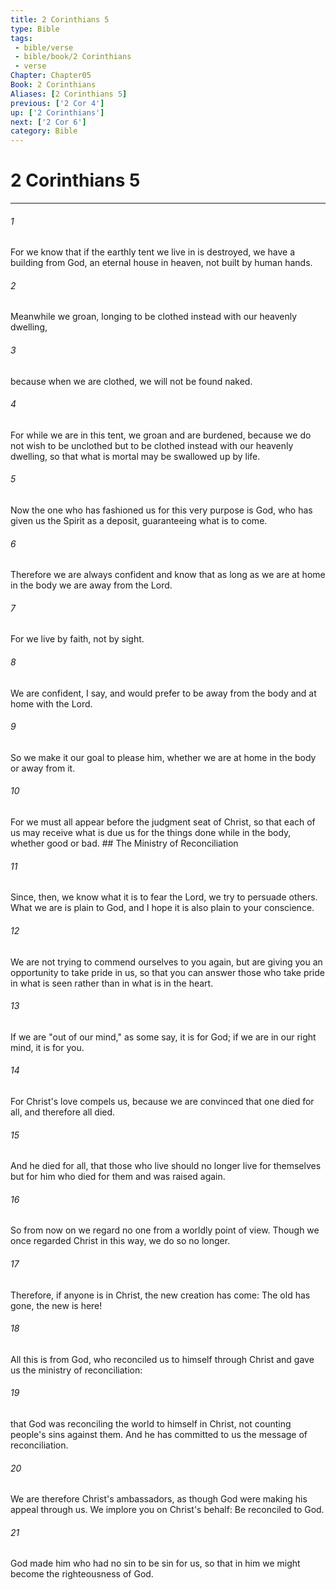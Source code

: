 ```yaml
---
title: 2 Corinthians 5
type: Bible
tags:
 - bible/verse
 - bible/book/2 Corinthians
 - verse
Chapter: Chapter05
Book: 2 Corinthians
Aliases: [2 Corinthians 5]
previous: ['2 Cor 4']
up: ['2 Corinthians']
next: ['2 Cor 6']
category: Bible
---
```

# 2 Corinthians 5

***


###### 1 
For we know that if the earthly tent we live in is destroyed, we have a building from God, an eternal house in heaven, not built by human hands. 

###### 2 
Meanwhile we groan, longing to be clothed instead with our heavenly dwelling, 

###### 3 
because when we are clothed, we will not be found naked. 

###### 4 
For while we are in this tent, we groan and are burdened, because we do not wish to be unclothed but to be clothed instead with our heavenly dwelling, so that what is mortal may be swallowed up by life. 

###### 5 
Now the one who has fashioned us for this very purpose is God, who has given us the Spirit as a deposit, guaranteeing what is to come. 

###### 6 
Therefore we are always confident and know that as long as we are at home in the body we are away from the Lord. 

###### 7 
For we live by faith, not by sight. 

###### 8 
We are confident, I say, and would prefer to be away from the body and at home with the Lord. 

###### 9 
So we make it our goal to please him, whether we are at home in the body or away from it. 

###### 10 
For we must all appear before the judgment seat of Christ, so that each of us may receive what is due us for the things done while in the body, whether good or bad. ## The Ministry of Reconciliation 

###### 11 
Since, then, we know what it is to fear the Lord, we try to persuade others. What we are is plain to God, and I hope it is also plain to your conscience. 

###### 12 
We are not trying to commend ourselves to you again, but are giving you an opportunity to take pride in us, so that you can answer those who take pride in what is seen rather than in what is in the heart. 

###### 13 
If we are "out of our mind," as some say, it is for God; if we are in our right mind, it is for you. 

###### 14 
For Christ's love compels us, because we are convinced that one died for all, and therefore all died. 

###### 15 
And he died for all, that those who live should no longer live for themselves but for him who died for them and was raised again. 

###### 16 
So from now on we regard no one from a worldly point of view. Though we once regarded Christ in this way, we do so no longer. 

###### 17 
Therefore, if anyone is in Christ, the new creation has come: The old has gone, the new is here! 

###### 18 
All this is from God, who reconciled us to himself through Christ and gave us the ministry of reconciliation: 

###### 19 
that God was reconciling the world to himself in Christ, not counting people's sins against them. And he has committed to us the message of reconciliation. 

###### 20 
We are therefore Christ's ambassadors, as though God were making his appeal through us. We implore you on Christ's behalf: Be reconciled to God. 

###### 21 
God made him who had no sin to be sin for us, so that in him we might become the righteousness of God. 
